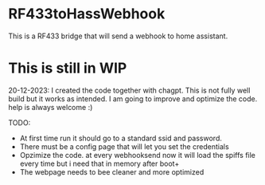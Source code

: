 # RF433toHassWebhook
This is a RF433 bridge that will send a webhook to home assistant.


<h1>This is still in WIP</h1>

20-12-2023:
I created the code together with chagpt. This is not fully well build but it works as intended.
I am going to improve and optimize the code. help is always welcome :)

TODO:
- At first time run it should go to a standard ssid and password.
- There must be a config page that will let you set the credentials
- Opzimize the code. at every webhooksend now it will load the spiffs file every time but i need that in memory after boot+
- The webpage needs to bee cleaner and more optimized 
